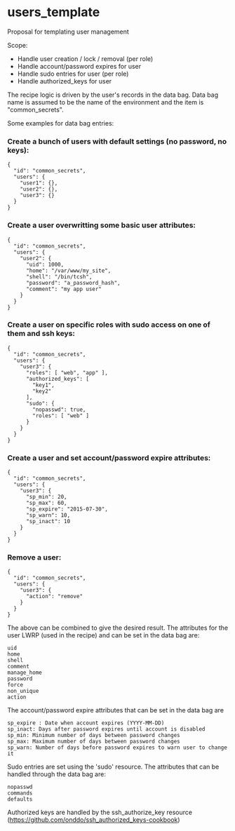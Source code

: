 # users_template
Proposal for templating user management

Scope:
 * Handle user creation / lock / removal (per role)
 * Handle account/password expires for user
 * Handle sudo entries for user (per role)
 * Handle authorized_keys for user
 
The recipe logic is driven by the user's records in the data bag. Data bag name is assumed to be the name of the environment and the item is "common_secrets".

Some examples for data bag entries:
 
### Create a bunch of users with default settings (no password, no keys):
```
{
  "id": "common_secrets",
  "users": {
    "user1": {},
    "user2": {},
    "user3": {}
  }
}
```
### Create a user overwritting some basic user attributes:
```
{
  "id": "common_secrets",
  "users": {
    "user2": {
      "uid": 1000,
      "home": "/var/www/my_site",
      "shell": "/bin/tcsh",
      "password": "a_password_hash",
      "comment": "my app user"
    }
  }
}
```

### Create a user on specific roles with sudo access on one of them and ssh keys:
```
{
  "id": "common_secrets",
  "users": {
    "user3": {
      "roles": [ "web", "app" ],
      "authorized_keys": [
        "key1",
        "key2"
      ],
      "sudo": {
        "nopasswd": true,
        "roles": [ "web" ]
      }
    }
  }
}
```
### Create a user and set account/password expire attributes:
```
{
  "id": "common_secrets",
  "users": {
    "user3": {
      "sp_min": 20,
      "sp_max": 60,
      "sp_expire": "2015-07-30",
      "sp_warn": 10,
      "sp_inact": 10
    }
  }
}
```
### Remove a user:
```
{
  "id": "common_secrets",
  "users": {
    "user3": {
      "action": "remove"
    }
  }
}
```

The above can be combined to give the desired result.
The attributes for the user LWRP (used in the recipe) and can be set in the data bag are:
```
uid
home
shell
comment
manage_home
password
force
non_unique
action
```

The account/password expire attributes that can be set in the data bag are
```
sp_expire : Date when account expires (YYYY-MM-DD)
sp_inact: Days after password expires until account is disabled
sp_min: Minimum number of days between password changes
sp_max: Maximum number of days between password changes
sp_warn: Number of days before password expires to warn user to change it
```

Sudo entries are set using the 'sudo' resource. The attributes that can be handled through the data bag are:
```
nopasswd
commands
defaults
```

Authorized keys are handled by the ssh_authorize_key resource (https://github.com/onddo/ssh_authorized_keys-cookbook)
